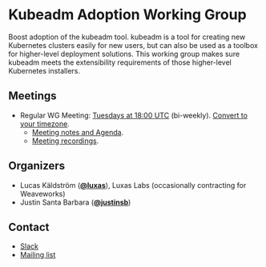 <!---
This is an autogenerated file!

Please do not edit this file directly, but instead make changes to the
sigs.yaml file in the project root.

To understand how this file is generated, see https://git.k8s.io/community/generator/README.md
-->
# Kubeadm Adoption Working Group

Boost adoption of the kubeadm tool. kubeadm is a tool for creating new Kubernetes clusters easily for new users, but can also be used as a toolbox for higher-level deployment solutions. This working group makes sure kubeadm meets the extensibility requirements of those higher-level Kubernetes installers.

## Meetings
* Regular WG Meeting: [Tuesdays at 18:00 UTC](https://zoom.us/j/166836%E2%80%8B624) (bi-weekly). [Convert to your timezone](http://www.thetimezoneconverter.com/?t=18:00&tz=UTC).
  * [Meeting notes and Agenda](https://docs.google.com/document/d/1KdXsLYiJYJdiRbtgZsx6qbHF4g_K-gAScB9Zs4avgzg/edit).
  * [Meeting recordings](https://www.youtube.com/watch?v=-Xlcrm5iT80&list=PLPgAK4Icr0ehh93BiMC3djAc5KoW7WIkl).

## Organizers
* Lucas Käldström (**[@luxas](https://github.com/luxas)**), Luxas Labs (occasionally contracting for Weaveworks)
* Justin Santa Barbara (**[@justinsb](https://github.com/justinsb)**)

## Contact
* [Slack](https://kubernetes.slack.com/messages/sig-cluster-lifecycle)
* [Mailing list](https://groups.google.com/forum/#!forum/kubernetes-sig-cluster-lifecycle)

<!-- BEGIN CUSTOM CONTENT -->

<!-- END CUSTOM CONTENT -->
